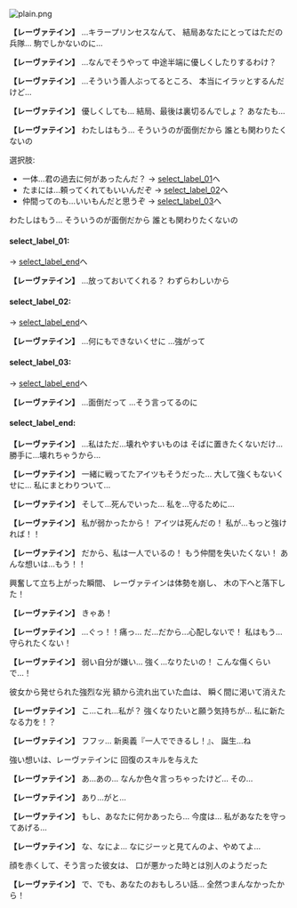 
![plain.png](../images/backgrounds/plain.png)

**【レーヴァテイン】**
…キラープリンセスなんて、
結局あなたにとってはただの兵隊…
駒でしかないのに…

**【レーヴァテイン】**
…なんでそうやって
中途半端に優しくしたりするわけ？

**【レーヴァテイン】**
…そういう善人ぶってるところ、
本当にイラッとするんだけど…

**【レーヴァテイン】**
優しくしても…
結局、最後は裏切るんでしょ？
あなたも…

**【レーヴァテイン】**
わたしはもう…
そういうのが面倒だから
誰とも関わりたくないの

選択肢:
- 一体…君の過去に何があったんだ？ → [select_label_01](#select_label_01)へ
- たまには…頼ってくれてもいいんだぞ → [select_label_02](#select_label_02)へ
- 仲間ってのも…いいもんだと思うぞ → [select_label_03](#select_label_03)へ

わたしはもう…
そういうのが面倒だから
誰とも関わりたくないの

#### select_label_01:
 → [select_label_end](#select_label_end)へ

**【レーヴァテイン】**
…放っておいてくれる？
わずらわしいから

#### select_label_02:
 → [select_label_end](#select_label_end)へ

**【レーヴァテイン】**
…何にもできないくせに
…強がって

#### select_label_03:
 → [select_label_end](#select_label_end)へ

**【レーヴァテイン】**
…面倒だって
…そう言ってるのに

#### select_label_end:

**【レーヴァテイン】**
…私はただ…壊れやすいものは
そばに置きたくないだけ…
勝手に…壊れちゃうから…

**【レーヴァテイン】**
一緒に戦ってたアイツもそうだった…
大して強くもないくせに…
私にまとわりついて…

**【レーヴァテイン】**
そして…死んでいった…
私を…守るために…

**【レーヴァテイン】**
私が弱かったから！
アイツは死んだの！
私が…もっと強ければ！！

**【レーヴァテイン】**
だから、私は一人でいるの！
もう仲間を失いたくない！
あんな想いは…もう！！

興奮して立ち上がった瞬間、
レーヴァテインは体勢を崩し、
木の下へと落下した！

**【レーヴァテイン】**
きゃあ！

**【レーヴァテイン】**
…ぐっ！！痛っ…
だ…だから…心配しないで！
私はもう…守られたくない！

**【レーヴァテイン】**
弱い自分が嫌い…
強く…なりたいの！
こんな傷くらいで…！

彼女から発せられた強烈な光
額から流れ出ていた血は、
瞬く間に渇いて消えた

**【レーヴァテイン】**
こ…これ…私が？
強くなりたいと願う気持ちが…
私に新たなる力を！？

**【レーヴァテイン】**
フフッ…
新奥義『一人でできるし！』、
誕生…ね

強い想いは、レーヴァテインに
回復のスキルを与えた

**【レーヴァテイン】**
あ…あの…
なんか色々言っちゃったけど…
その…

**【レーヴァテイン】**
あり…がと…

**【レーヴァテイン】**
もし、あなたに何かあったら…
今度は…
私があなたを守ってあげる…

**【レーヴァテイン】**
な、なによ…
なにジーッと見てんのよ、やめてよ…

顔を赤くして、そう言った彼女は、
口が悪かった時とは別人のようだった

**【レーヴァテイン】**
で、でも、あなたのおもしろい話…
全然つまんなかったから！